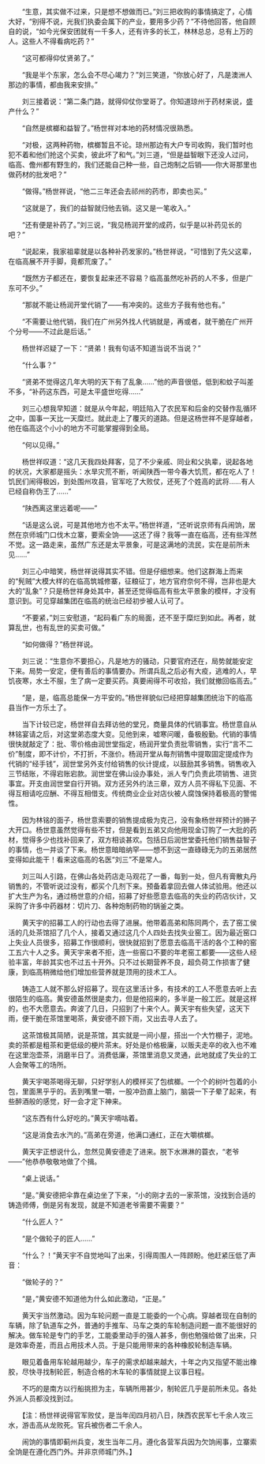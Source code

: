 　　“生意，其实做不过来，只是想不想做而已。”刘三把收购的事情搞定了，心情大好，“别得不说，光我们执委会属下的产业，要用多少药？”不待他回答，他自顾自的说，“如今光保安团就有一千多人，还有许多的长工，林林总总，总有上万的人。这些人不得看病吃药？”

　　“这可都得仰仗贤弟了。”

　　“我是半个东家，怎么会不尽心竭力？”刘三笑道，“你放心好了，凡是澳洲人那边的事情，都由我来安排。”

　　刘三接着说：“第二条门路，就得仰仗你堂哥了。你知道琼州于药材来说，盛产什么？”

　　“自然是槟榔和益智了。”杨世祥对本地的药材情况很熟悉。

　　“对极，这两种药物，槟榔暂且不论。琼州那边有大户专司收购，我们暂时也犯不着和他们抢这个买卖，彼此坏了和气。”刘三道，“但是益智眼下还没人过问，临高、儋州都有野生的，我们还能自己种一些，自己炮制之后销——你大哥那里也做药材的批发吧？”

　　“做得。”杨世祥说，“他二三年还会去祁州的药市，即卖也买。”

　　“这就是了，我们的益智就归他去销。这又是一笔收入。”

　　“还有便是补药了。”刘三说，“我见杨润开堂的成药，似乎是以补药见长的吧？”

　　“说起来，我家祖辈就是以各种补药发家的。”杨世祥说，“可惜到了先父这辈，在临高展不开手脚，竟都荒废了。”

　　“既然方子都还在，要恢复起来还不容易？临高虽然吃补药的人不多，但是广东可不少。”

　　“那就不能让杨润开堂代销了——有冲突的。这些方子我有他也有。”

　　“不需要让他代销，我们在广州另外找人代销就是，再或者，就干脆在广州开个分号——不过此是后话。”

　　杨世祥迟疑了一下：“贤弟！我有句话不知道当说不当说？”

　　“什么事？”

　　“贤弟不觉得这几年大明的天下有了乱象……”他的声音很低，低到和蚊子叫差不多，“补药这东西，可是太平盛世吃得……”

　　刘三心想我早知道：就是从今年起，明廷陷入了农民军和后金的交替作乱循环之中，国事一天比一天糜烂。就此走上了覆灭的道路。但是这杨世祥不是穿越者，他在临高这个小小的地方不可能掌握得到全局。

　　“何以见得。”

　　杨世祥叹道：“这几天我四处拜客，见了不少亲戚、同业和父执辈，说起各地的状况，大家都是摇头：水旱灾荒不断，听闻陕西一带今春大饥荒，都在吃人了！饥民们闹得极凶，到处围州攻县，官军吃了大败仗，还死了个姓高的武将……有人已经自称伪王了……”

　　“陕西离这里远着呢——”

　　“话是这么说，可是其他地方也不太平。”杨世祥道，“还听说京师有兵闹饷，居然在京师城门口伐木立寨，要索全饷——这还了得？我等一直在临高，还有些浑然不觉。这一路走来，虽然广东还是太平景象，可是这满地的流民，实在是前所未见……”

　　刘三心中暗笑，杨世祥说得其实不错。但是仔细想来。他们这群海上而来的“髡贼”大模大样的在临高筑城修寨，征粮征丁，地方官府奈何不得，岂非也是大大的“乱象”？只是杨世祥身处其中，甚至还觉得临高有些太平景象的模样，才没有意识到。可见穿越集团在临高的统治已经初步被人认可了。

　　“不要紧，”刘三安慰道，“起码看广东的局面，还不至于糜烂到如此。再者，就算乱世，也有乱世的买卖可做。”

　　“如何做得？”杨世祥说。

　　刘三说：“生意你不要担心，凡是地方的骚动，只要官府还在，局势就能安定下来。局势一安定，便有善后的事情要办。所谓兵乱之后必有大疫，逃难的人，早饥夜寒，水土不服，生了病一定要买药。真要闹得不可收拾，我们就撤回临高去。”

　　“是，是，临高总能保一方平安的。”杨世祥貌似已经把穿越集团统治下的临高县当作一方乐土了。

　　当下计较已定，杨世祥自去拜访他的堂兄，商量具体的代销事宜。杨世意自从林铭宴请之后，对这堂弟态度大变。见他到来，嘘寒问暖，备极殷勤。代销的事情很快就敲定了：批、零价格由润世堂指定，杨润开堂负责批零销售，实行“言不二价”制度，即不计价，不打折，不涨价。杨润开堂从每剂销售中提取固定提成作为代销的“经手钱”，润世堂另外支付给销售的伙计提成，以鼓励其多销售。销售收入三节结账，不得宕账宕款。润世堂在佛山设办事处，派人专门负责此项销售、进货事宜。开支由润世堂自行开销。双方还另外约法三章，双方人员不得私下见面、不得互相请吃应酬、不得互相借支。传统商业企业对店伙被人腐蚀保持着极高的警惕性。

　　因为林铭的面子，杨世意索要的销售提成极为克己，没有象杨世祥预计的狮子大开口。杨世意虽然觉得有些不甘，但是看到五弟又向他用现金订购了一大批的药材，觉得多少也找补回来了，双方相谈甚欢。包括日后润世堂委托他们销售益智子的事情，也一并谈了下来。杨世意暗暗纳罕——想不到这一直碌碌无为的五弟居然变得如此能干！看来这临高的名医“刘三”不是常人。

　　刘三叫人引路，在佛山各处药店走马观花了一番，每到一处，但凡有膏散丸丹销售的，不管听说过没有，都买个几剂下来。预备着拿回去做人体试验用。他还以扩大生产为名，通过杨世意的介绍，招募了好些愿意去临高的失业的药店伙计，又采购了许多中药器材：切片刀、各种炮制药物的锅釜之类。

　　黄天宇的招募工人的行动也去得了进展。他带着高弟和陈同两个，去了窑工侯活的几处茶馆招了几个人，接着又通过这几个人四处去找失业窑工。因为最近窑口上失业人员很多，招募工作很顺利，很快就招到了愿意去临高干活的各个工种的窑工五六十人之多。黄天宇来者不拒，连一些窑口不要的年老窑工都要——这些人经验丰富，年龄其实也不过五十开外。只不过长期营养不良，超负荷工作损害了健康，到临高稍微给他们增加些营养就是顶用的技术工人。

　　铸造工人就不那么好招募了。现在这里活计多，有技术的工人不愿意去听上去很陌生的临高。黄安德虽然很是卖力，但是他招来的，多半是一般工匠。就是这样的，也不大愿意去。奔波了几日，只招到了十来个人。黄天宇有些失望，这天下雨，便干脆在茶馆里喝茶，黄安德不顾下雨，又出去寻人去了。

　　这茶馆极其简陋，说是茶馆，其实就是一间小屋，搭出一个大竹棚子，泥地。卖的茶都是粗茶和更低级的梗片茶末。好处是价格极廉，以贩夫走卒的收入也不难在这里泡壶茶，消磨半日了。消费低廉，茶馆里消息又灵通，此地就成了失业的工人会聚等工的场所。

　　黄天宇喝茶喝得无聊，只好学别人的模样买了包槟榔。一个个的树叶包着的小包，里面黑乎乎的。丢到嘴里一嚼，一股冲劲直上脑门，脑袋一下子晕了起来，有些醉酒般的感觉，好一会才定下神来。

　　“这东西有什么好吃的。”黄天宇嘀咕着。

　　“这是消食去水汽的。”高弟在旁道，他满口通红，正在大嚼槟榔。

　　黄天宇正想说什么，忽然见黄安德走了进来。脱下水淋淋的蓑衣，“老爷——”他恭恭敬敬地做了个揖。

　　“桌上说话。”

　　“是。”黄安德把伞靠在桌边坐了下来，“小的刚才去的一家茶馆，没找到合适的铸造师傅，倒是另有发现，就是不知道老爷需要不需要？”

　　“什么匠人？”

　　“是个做轮子的匠人……”

　　“什么？！”黄天宇不自觉地叫了出来，引得周围人一阵顾盼。他赶紧压低了声音：

　　“做轮子的？”

　　“是，”黄安德不知道他为什么如此激动，“正是。”

　　黄天宇当然激动。因为车轮问题一直是工能委的一个心病。穿越者现在自制的车辆，除了轨道车之外，普通的手推车、马车之类的车轮制造问题一直不能很好的解决。做车轮是专门的手艺，工能委里动手的强人甚多，倒也勉强给做了出来，只是效率奇差，而且占用技术人员。于是只能用带来的各种橡胶轮制造车辆。

　　眼见着备用车轮越用越少，车子的需求却越来越大，十年之内又指望不能出橡胶，尽快寻找制轮匠，制造合格的木车轮的事情就提上议事日程。

　　不巧的是南方以行船挑担为主，车辆所用甚少，制轮匠几乎是前所未见。各处外派人员都没找到过。

　　【注：杨世祥说得官军败仗，是当年闰四月初八日，陕西农民军七千余人攻三水，游击高从龙败死。官兵被伤者二千余人。

　　闹饷的事情即蓟州兵变，发生当年二月。遵化各营军兵因为欠饷闹事，立寨索全饷是在遵化西门外。并非京师城门外。】
